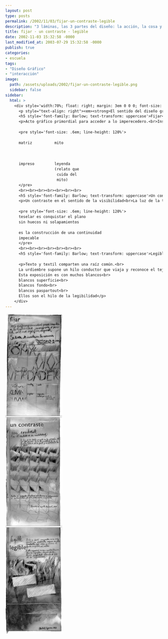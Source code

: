 ```yaml
---
layout: post
type: posts
permalink: /2002/11/03/fijar-un-contraste-legible
description: "3 láminas, las 3 partes del diseño: la acción, la cosa y su propósito"
title: fijar · un contraste · legible
date: 2002-11-03 15:32:58 -0000
last_modified_at: 2003-07-29 15:32:58 -0000
publish: true
categories:
- escuela
tags:
- "Diseño Gráfico"
- "interacción"
image:
  path: /assets/uploads/2002/fijar-un-contraste-legible.png
  sidebar: false
sidebar:
  html: >
    <div style='width:70%; float: right; margin: 3em 0 0 0; font-size: .7em'>
      <p style="text-align: right"><em><strong>El sentido del diseño gráfico:</strong> 3 láminas presentadas en la exposición de los 50 años de la e[ad] Escuela de Arquitectura y Diseño, MNBA.</em></p>
      <h5 style='font-family: Barlow; text-transform: uppercase'>Fijar</h5>
      <p>Acto gráfico primordial para acceder a lo imperecedero.<br>Inscripción o insición sobre una superficie dispuesta.</p>

      <pre style='font-size: .6em; line-height: 120%'>

      matriz          mito



      impreso         leyenda
                      (relato que
                       cuida del
                       mito)
      </pre>
      <br><br><br><br><br><br><br>
      <h5 style='font-family: Barlow; text-transform: uppercase'>Un contraste</h5>
      <p>Un contraste en el sentido de la visibilidad<br>La luz de la tesela se mide en la vibración del gris que provoca.<br>Es en lo simultáneo de la coherencia interna de la parte y su articulación con un total.</p>

      <pre style='font-size: .6em; line-height: 120%'>
      teselar es conquistar el plano 
      sin huecos ni solapamientos

      es la construcción de una continuidad
      impecable
      </pre>
      <br><br><br><br><br><br><br>
      <h5 style='font-family: Barlow; text-transform: uppercase'>Legible</h5>
      
      <p>Texto y textil comparten una raíz común.<br>
      La urdiembre supone un hilo conductor que viaja y reconoce el tejido completo, sin saltos.<br><br>
      Esta exposición es con muchos blancos<br>
      blancos superficie<br>
      blancos fondo<br>
      blancos paspartout<br>
      Ellos son el hilo de la legibilidad</p>
    </div>
---
```



![3 láminas](/assets/uploads/2002/fijar-un-contraste-legible.png)